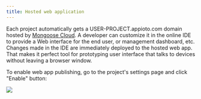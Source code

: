```yaml
---
title: Hosted web application
---
```


Each project automatically gets a USER-PROJECT.appioto.com
domain hosted by [Mongoose Cloud](https://mongoose-iot.com).
A developer can customize it in the online IDE to provide
a Web interface for the end user, or management dashboard, etc.
Changes made in the IDE are immediately deployed to the hosted
web app.
That makes it perfect tool for prototyping user interface
that talks to devices without leaving a browser window.

To enable web app publishing, go to the project's settings
page and click "Enable" button:

![](media/over_webapp.png)
